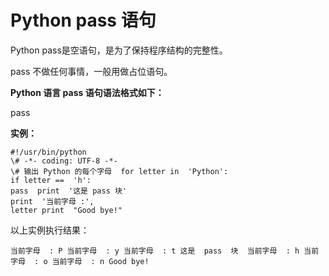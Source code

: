 Python pass 语句
==============

Python pass是空语句，是为了保持程序结构的完整性。

pass 不做任何事情，一般用做占位语句。

**Python 语言 pass 语句语法格式如下：**

pass

**实例：**
```
#!/usr/bin/python 
\# -*- coding: UTF-8 -*- 
\# 输出 Python 的每个字母  for letter in  'Python': 
if letter ==  'h': 
pass  print  '这是 pass 块'  
print  '当前字母 :', 
letter print  "Good bye!"
```
以上实例执行结果：
```
当前字母  : P 当前字母  : y 当前字母  : t 这是  pass  块  当前字母  : h 当前字母  : o 当前字母  : n Good bye!
```